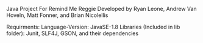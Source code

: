 Java Project For Remind Me Reggie
Developed by Ryan Leone, Andrew Van Hoveln, Matt Fonner, and Brian Nicolellis

Requirments: 
    Language-Version: JavaSE-1.8
    Libraries (Included in lib folder): Junit, SLF4J, GSON, and their dependencies

